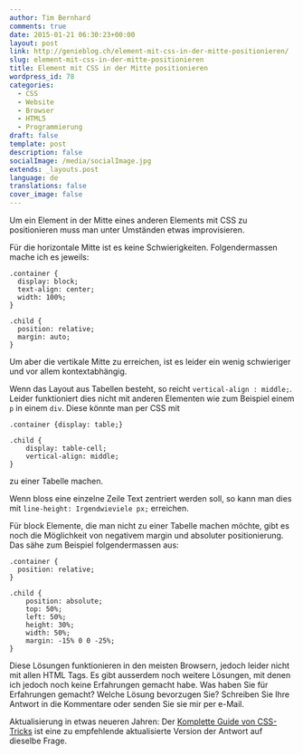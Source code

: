 ```yaml
---
author: Tim Bernhard
comments: true
date: 2015-01-21 06:30:23+00:00
layout: post
link: http://genieblog.ch/element-mit-css-in-der-mitte-positionieren/
slug: element-mit-css-in-der-mitte-positionieren
title: Element mit CSS in der Mitte positionieren
wordpress_id: 78
categories:
  - CSS
  - Website
  - Browser 
  - HTML5
  - Programmierung
draft: false
template: post
description: false
socialImage: /media/socialImage.jpg
extends: _layouts.post
language: de
translations: false
cover_image: false
---
```


Um ein Element in der Mitte eines anderen Elements mit CSS zu positionieren muss man unter Umständen etwas improvisieren.

Für die horizontale Mitte ist es keine Schwierigkeiten. Folgendermassen mache ich es jeweils:

    
    .container {
      display: block;
      text-align: center;
      width: 100%;
    }
    
    .child {
      position: relative;
      margin: auto;
    }



Um aber die vertikale Mitte zu erreichen, ist es leider ein wenig schwieriger und vor allem kontextabhängig.

Wenn das Layout aus Tabellen besteht, so reicht `vertical-align : middle;`. Leider funktioniert dies nicht mit anderen Elementen wie zum Beispiel einem `p` in einem `div`.
Diese könnte man per CSS mit 

    
    .container {display: table;}
    
    .child {
        display: table-cell;
        vertical-align: middle;
    }


zu einer Tabelle machen.

Wenn bloss eine einzelne Zeile Text zentriert werden soll, so kann man dies mit `line-height: Irgendwieviele px;` erreichen.

Für block Elemente, die man nicht zu einer Tabelle machen möchte, gibt es noch die Möglichkeit von negativem margin und absoluter positionierung. Das sähe zum Beispiel folgendermassen aus:

    
    .container {
      position: relative;
    }
    
    .child {
        position: absolute;
        top: 50%;
        left: 50%;
        height: 30%;
        width: 50%;
        margin: -15% 0 0 -25%;
    }



Diese Lösungen funktionieren in den meisten Browsern, jedoch leider nicht mit allen HTML Tags. 
Es gibt ausserdem noch weitere Lösungen, mit denen ich jedoch noch keine Erfahrungen gemacht habe. 
Was haben Sie für Erfahrungen gemacht? Welche Lösung bevorzugen Sie? 
Schreiben Sie Ihre Antwort in die Kommentare oder senden Sie sie mir per e-Mail.

Aktualisierung in etwas neueren Jahren: 
Der [Komplette Guide von CSS-Tricks](https://css-tricks.com/centering-css-complete-guide/) ist eine zu empfehlende aktualisierte Version der Antwort auf dieselbe Frage.
